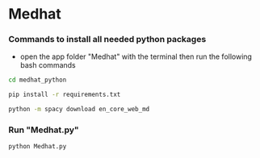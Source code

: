# Medhat
### Commands to install all needed python packages
- open the app folder "Medhat" with the terminal then run the following bash commands
```bash
cd medhat_python
```
```bash
pip install -r requirements.txt
```
```bash
python -m spacy download en_core_web_md
```
### Run "Medhat.py"
```bash
python Medhat.py
```

